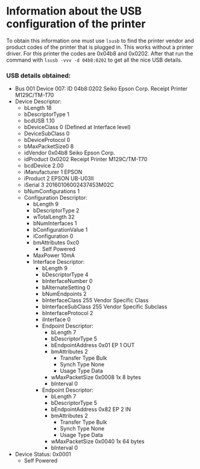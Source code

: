 # Information about the USB configuration of the printer

To obtain this information one must use `lsusb` to find the printer vendor and product codes of the printer that is plugged in. This works without a 
printer driver. For this printer the codes are 0x04b8 and 0x0202. After that run the command with `lsusb -vvv -d 04b8:0202` to get all the nice
USB details.

### USB details obtained:

* Bus 001 Device 007: ID 04b8:0202 Seiko Epson Corp. Receipt Printer M129C/TM-T70  
* Device Descriptor:  
  * bLength                18  
  * bDescriptorType         1  
  * bcdUSB               1.10  
  * bDeviceClass            0 (Defined at Interface level)  
  * DeviceSubClass         0  
  * bDeviceProtocol         0  
  * bMaxPacketSize0         8  
  * idVendor           0x04b8 Seiko Epson Corp.  
  * idProduct          0x0202 Receipt Printer M129C/TM-T70  
  * bcdDevice            2.00  
  * iManufacturer           1 EPSON  
  * iProduct                2 EPSON UB-U03II  
  * iSerial                 3 20160106002437453M02C  
  * bNumConfigurations      1  
  * Configuration Descriptor:  
    * bLength                 9  
    * bDescriptorType         2  
    * wTotalLength           32  
    * bNumInterfaces          1  
    * bConfigurationValue     1  
    * iConfiguration          0  
    * bmAttributes         0xc0  
      * Self Powered  
    * MaxPower               10mA  
    * Interface Descriptor:  
      * bLength                 9  
      * bDescriptorType         4  
      * bInterfaceNumber        0  
      * bAlternateSetting       0  
      * bNumEndpoints           2  
      * bInterfaceClass       255 Vendor Specific Class  
      * bInterfaceSubClass    255 Vendor Specific Subclass  
      * bInterfaceProtocol      2  
      * iInterface              0  
      * Endpoint Descriptor:  
        * bLength                 7  
        * bDescriptorType         5  
        * bEndpointAddress     0x01  EP 1 OUT  
        * bmAttributes            2  
          * Transfer Type            Bulk  
          * Synch Type               None  
          * Usage Type               Data  
        * wMaxPacketSize     0x0008  1x 8 bytes  
        * bInterval               0  
      * Endpoint Descriptor:  
        * bLength                 7  
        * bDescriptorType         5  
        * bEndpointAddress     0x82  EP 2 IN  
        * bmAttributes            2  
          * Transfer Type            Bulk  
          * Synch Type               None  
          * Usage Type               Data  
        * wMaxPacketSize     0x0040  1x 64 bytes  
        * bInterval               0  
* Device Status:     0x0001  
  * Self Powered  


